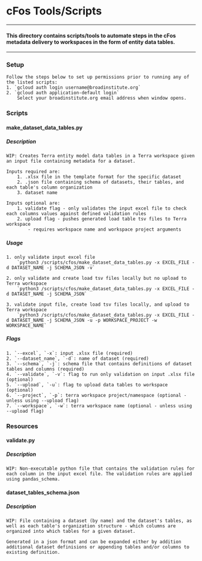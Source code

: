 # cFos Tools/Scripts

------------------------
#### This directory contains scripts/tools to automate steps in the cFos metadata delivery to workspaces in the form of entity data tables.
------------------------

### Setup
    Follow the steps below to set up permissions prior to running any of the listed scripts:
    1. `gcloud auth login username@broadinstitute.org`
    2. `gcloud auth application-default login`
        Select your broadinstitute.org email address when window opens.

### Scripts

#### **make_dataset_data_tables.py**
##### Description
    WIP: Creates Terra entity model data tables in a Terra workspace given an input file containing metadata for a dataset.
    
    Inputs required are:
        1. .xlsx file in the template format for the specific dataset
        2. .json file containing schema of datasets, their tables, and each table's column organization
        3. dataset name

    Inputs optional are:
        1. validate flag - only validates the input excel file to check each columns values against defined validation rules
        2. upload flag - pushes generated load table tsv files to Terra workspace
            - requires workspace name and workspace project arguments

##### Usage
    1. only validate input excel file
        `python3 /scripts/cfos/make_dataset_data_tables.py -x EXCEL_FILE -d DATASET_NAME -j SCHEMA_JSON -v`
    
    2. only validate and create load tsv files locally but no upload to Terra workspace
        `python3 /scripts/cfos/make_dataset_data_tables.py -x EXCEL_FILE -d DATASET_NAME -j SCHEMA_JSON`
    
    3. validate input file, create load tsv files locally, and upload to Terra workspace
        `python3 /scripts/cfos/make_dataset_data_tables.py -x EXCEL_FILE -d DATASET_NAME -j SCHEMA_JSON -u -p WORKSPACE_PROJECT -w WORKSPACE_NAME`

##### Flags
    1. `--excel`, `-x`: input .xlsx file (required)
    2. `--dataset_name`, `-d`: name of dataset (required)
    3. `--schema`, `-j`: schema file that contains definitions of dataset tables and columns (required)
    4. `--validate`, `-v`: flag to run only validation on input .xlsx file (optional)
    5. `--upload`, `-u`: flag to upload data tables to workspace (optional)
    6. `--project`, `-p`: terra workspace project/namespace (optional - unless using --upload flag)
    7. `--workspace`, `-w`: terra workspace name (optional - unless using --upload flag)


### Resources

#### **validate.py**
##### Description
    WIP: Non-executable python file that contains the validation rules for each column in the input excel file. The validation rules are applied using pandas_schema.

#### **dataset_tables_schema.json**
##### Description
    WIP: File containing a dataset (by name) and the dataset's tables, as well as each table's organization structure - which columns are organized into which tables for a given dataset.

    Generated in a json format and can be expanded either by addition additional dataset definisions or appending tables and/or columns to existing definition.